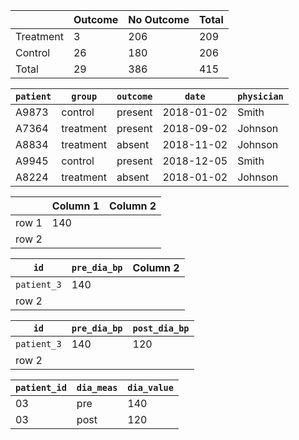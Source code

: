 
|               | Outcome       | No Outcome    | Total         |
| ------------- | ------------- | ------------- | ------------- |
| Treatment     | 3             | 206           | 209           |
| Control       | 26            | 180           | 206           |
| Total         | 29            | 386           | 415           |




| `patient` | `group`   | `outcome` | `date`     | `physician` |
| --------  | --------- | --------- | --------   | ----------  |
| A9873     | control   | present   | 2018-01-02 | Smith       |
| A7364     | treatment | present   | 2018-09-02 | Johnson     |
| A8834     | treatment | absent    | 2018-11-02 | Johnson     |
| A9945     | control   | present   | 2018-12-05 | Smith       |
| A8224     | treatment | absent    | 2018-01-02 | Johnson     |


|               | Column 1      | Column 2      |
| ------------- | ------------- | ------------- |
| row 1         | 140           |               |
| row 2         |               |               |


| `id`          | `pre_dia_bp`  | Column 2      |
| ------------- | ------------- | ------------- |
| `patient_3`   | 140           |               |
| row 2         |               |               |



| `id`          | `pre_dia_bp`  | `post_dia_bp` |
| ------------- | ------------- | ------------- |
| `patient_3`   | 140           | 120           |
| row 2         |               |               |


| `patient_id`  | `dia_meas`    | `dia_value`   |
| ------------- | ------------- | ------------- |
| 03            | pre           | 140           |
| 03            | post          | 120           |


